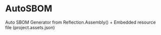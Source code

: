 # AutoSBOM
Auto SBOM Generator from Reflection.Assembly() + Embedded resource file (project.assets.json)
